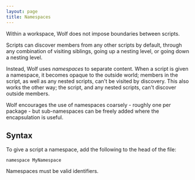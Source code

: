 ```yaml
---
layout: page
title: Namespaces
---
```


Within a workspace, Wolf does not impose boundaries between scripts.

Scripts can discover members from any other scripts by default, through any
combination of visiting siblings, going up a nesting level, or going down a
nesting level.

Instead, Wolf uses *namespaces* to separate content. When a script is given a
namespace, it becomes opaque to the outside world; members in the script, as
well as any nested scripts, can't be visited by discovery. This also works the
other way; the script, and any nested scripts, can't discover outside members.

Wolf encourages the use of namespaces coarsely - roughly one per package - but
sub-namespaces can be freely added where the encapsulation is useful.

## Syntax

To give a script a namespace, add the following to the head of the file:

```
namespace MyNamespace
```

Namespaces must be valid identifiers.